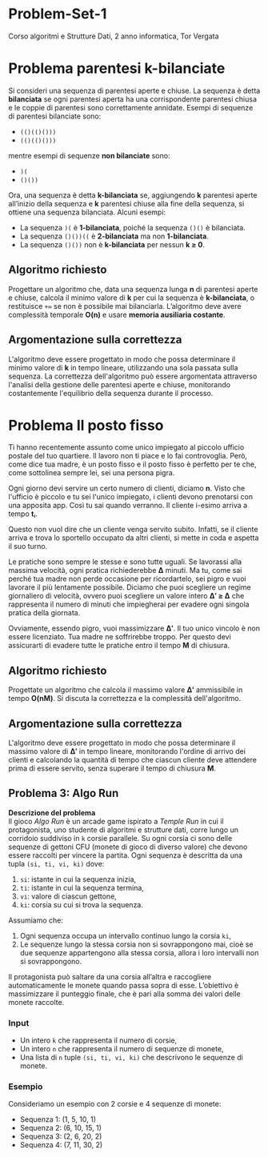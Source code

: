 # Problem-Set-1
Corso algoritmi e Strutture Dati, 2 anno informatica, Tor Vergata
# Problema parentesi k-bilanciate

Si consideri una sequenza di parentesi aperte e chiuse. La sequenza è detta **bilanciata** se ogni parentesi aperta ha una corrispondente parentesi chiusa e le coppie di parentesi sono correttamente annidate. Esempi di sequenze di parentesi bilanciate sono:

- `(()(()()))`
- `(()(()()))`

mentre esempi di sequenze **non bilanciate** sono:

- `)(`
- `()())`

Ora, una sequenza è detta **k-bilanciata** se, aggiungendo **k** parentesi aperte all’inizio della sequenza e **k** parentesi chiuse alla fine della sequenza, si ottiene una sequenza bilanciata. Alcuni esempi:

- La sequenza `)(` è **1-bilanciata**, poiché la sequenza `()()` è bilanciata.
- La sequenza `()())((` è **2-bilanciata** ma non **1-bilanciata**.
- La sequenza `()())` non è **k-bilanciata** per nessun **k ≥ 0**.

## Algoritmo richiesto

Progettare un algoritmo che, data una sequenza lunga **n** di parentesi aperte e chiuse, calcola il minimo valore di **k** per cui la sequenza è **k-bilanciata**, o restituisce `+∞` se non è possibile mai bilanciarla. L’algoritmo deve avere complessità temporale **O(n)** e usare **memoria ausiliaria costante**.

## Argomentazione sulla correttezza

L'algoritmo deve essere progettato in modo che possa determinare il minimo valore di **k** in tempo lineare, utilizzando una sola passata sulla sequenza. La correttezza dell'algoritmo può essere argomentata attraverso l'analisi della gestione delle parentesi aperte e chiuse, monitorando costantemente l'equilibrio della sequenza durante il processo.

# Problema Il posto fisso

Ti hanno recentemente assunto come unico impiegato al piccolo ufficio postale del tuo quartiere. Il lavoro non ti piace e lo fai controvoglia. Però, come dice tua madre, è un posto fisso e il posto fisso è perfetto per te che, come sottolinea sempre lei, sei una persona pigra.

Ogni giorno devi servire un certo numero di clienti, diciamo **n**. Visto che l'ufficio è piccolo e tu sei l'unico impiegato, i clienti devono prenotarsi con una apposita app. Così tu sai quando verranno. Il cliente i-esimo arriva a tempo **tᵢ**.

Questo non vuol dire che un cliente venga servito subito. Infatti, se il cliente arriva e trova lo sportello occupato da altri clienti, si mette in coda e aspetta il suo turno.

Le pratiche sono sempre le stesse e sono tutte uguali. Se lavorassi alla massima velocità, ogni pratica richiederebbe **∆** minuti. Ma tu, come sai perché tua madre non perde occasione per ricordartelo, sei pigro e vuoi lavorare il più lentamente possibile. Diciamo che puoi scegliere un regime giornaliero di velocità, ovvero puoi scegliere un valore intero **∆′ ≥ ∆** che rappresenta il numero di minuti che impiegherai per evadere ogni singola pratica della giornata.

Ovviamente, essendo pigro, vuoi massimizzare **∆′**. Il tuo unico vincolo è non essere licenziato. Tua madre ne soffrirebbe troppo. Per questo devi assicurarti di evadere tutte le pratiche entro il tempo **M** di chiusura.

## Algoritmo richiesto

Progettate un algoritmo che calcola il massimo valore **∆′** ammissibile in tempo **O(nM)**. Si discuta la correttezza e la complessità dell'algoritmo.

## Argomentazione sulla correttezza

L'algoritmo deve essere progettato in modo che possa determinare il massimo valore di **∆′** in tempo lineare, monitorando l'ordine di arrivo dei clienti e calcolando la quantità di tempo che ciascun cliente deve attendere prima di essere servito, senza superare il tempo di chiusura **M**.

## Problema 3: Algo Run

**Descrizione del problema**  
Il gioco *Algo Run* è un arcade game ispirato a *Temple Run* in cui il protagonista, uno studente di algoritmi e strutture dati, corre lungo un corridoio suddiviso in `k` corsie parallele. Su ogni corsia ci sono delle sequenze di gettoni CFU (monete di gioco di diverso valore) che devono essere raccolti per vincere la partita. Ogni sequenza è descritta da una tupla `(si, ti, vi, ki)` dove:

1. `si`: istante in cui la sequenza inizia,
2. `ti`: istante in cui la sequenza termina,
3. `vi`: valore di ciascun gettone,
4. `ki`: corsia su cui si trova la sequenza.

Assumiamo che:

1. Ogni sequenza occupa un intervallo continuo lungo la corsia `ki`,
2. Le sequenze lungo la stessa corsia non si sovrappongono mai, cioè se due sequenze appartengono alla stessa corsia, allora i loro intervalli non si sovrappongono.

Il protagonista può saltare da una corsia all’altra e raccogliere automaticamente le monete quando passa sopra di esse. L’obiettivo è massimizzare il punteggio finale, che è pari alla somma dei valori delle monete raccolte.

### Input

- Un intero `k` che rappresenta il numero di corsie,
- Un intero `n` che rappresenta il numero di sequenze di monete,
- Una lista di `n` tuple `(si, ti, vi, ki)` che descrivono le sequenze di monete.

### Esempio

Consideriamo un esempio con 2 corsie e 4 sequenze di monete:

- Sequenza 1: (1, 5, 10, 1)
- Sequenza 2: (6, 10, 15, 1)
- Sequenza 3: (2, 6, 20, 2)
- Sequenza 4: (7, 11, 30, 2)
  
